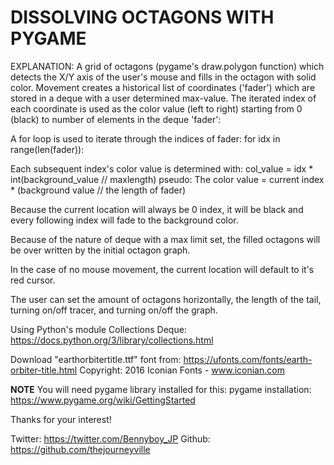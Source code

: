 <h1>DISSOLVING OCTAGONS WITH PYGAME</h1>

EXPLANATION:
A grid of octagons (pygame's draw.polygon function) which detects the
X/Y axis of the user's mouse and fills in the octagon with solid color.
Movement creates a historical list of coordinates ('fader') which are stored 
in a deque with a user determined max-value. The iterated index of each coordinate 
is used as the color value (left to right) starting from 0 (black) to number of 
elements in the deque 'fader':

A for loop is used to iterate through the indices of fader:
for idx in range(len(fader)):

Each subsequent index's color value is determined with:
col_value = idx * int(background_value // maxlength)
pseudo: The color value = current index * (background value // the length of fader)

Because the current location will always be 0 index, it will be black and every
following index will fade to the background color. 

Because of the nature of deque with a max limit set, 
the filled octagons will be over written by the initial octagon graph.

In the case of no mouse movement, the current location will default to it's red cursor.

The user can set the amount of octagons horizontally, the length of the tail, 
turning on/off tracer, and turning on/off the graph.

Using Python's module Collections Deque:
https://docs.python.org/3/library/collections.html

Download "earthorbitertitle.ttf" font from: https://ufonts.com/fonts/earth-orbiter-title.html
Copyright: 2016 Iconian Fonts - www.iconian.com

**NOTE** You will need pygame library installed for this:
pygame installation: https://www.pygame.org/wiki/GettingStarted

Thanks for your interest!

Twitter: https://twitter.com/Bennyboy_JP
Github: https://github.com/thejourneyville
